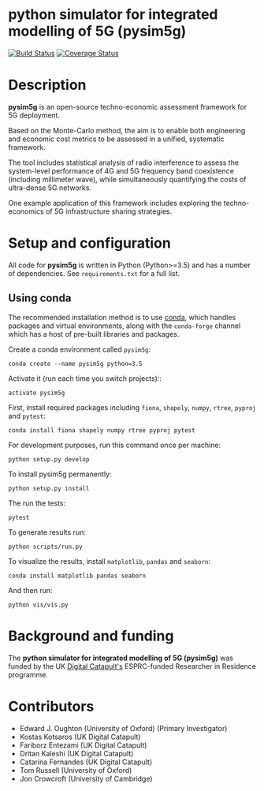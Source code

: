 python simulator for integrated modelling of 5G (pysim5g)
===========================================

[![Build Status](https://travis-ci.com/edwardoughton/pysim5g.svg?branch=master)](https://travis-ci.com/edwardoughton/pysim5g)
[![Coverage Status](https://coveralls.io/repos/github/edwardoughton/pysim5g/badge.svg?branch=master)](https://coveralls.io/github/edwardoughton/pysim5g?branch=master)

Description
===========
**pysim5g** is an open-source techno-economic assessment framework for 5G deployment.

Based on the Monte-Carlo method, the aim is to enable both engineering and economic cost metrics to be assessed in a unified, systematic framework.

The tool includes statistical analysis of radio interference to assess the system-level performance of 4G and 5G frequency band coexistence (including millimeter wave), while simultaneously quantifying the costs of ultra-dense 5G networks.

One example application of this framework includes exploring the techno-economics of 5G infrastructure sharing strategies.

Setup and configuration
=======================

All code for **pysim5g** is written in
Python (Python>=3.5) and has a number of dependencies.
See `requirements.txt` for a full list.

Using conda
-----------

The recommended installation method is to use [conda](http://conda.pydata.org/miniconda.html),
which handles packages and virtual environments,
along with the `conda-forge` channel which has a host of pre-built libraries and packages.

Create a conda environment called `pysim5g`:

    conda create --name pysim5g python=3.5

Activate it (run each time you switch projects)::

    activate pysim5g

First, install required packages including `fiona`, `shapely`, `numpy`, `rtree`, `pyproj` and `pytest`:

    conda install fiona shapely numpy rtree pyproj pytest

For development purposes, run this command once per machine:

    python setup.py develop

To install pysim5g permanently:

    python setup.py install

The run the tests:

    pytest

To generate results run:

    python scripts/run.py
    
To visualize the results, install `matplotlib`, `pandas` and `seaborn`:

    conda install matplotlib pandas seaborn

And then run:

    python vis/vis.py

Background and funding
======================

The **python simulator for integrated modelling of 5G (pysim5g)** was funded by the
UK [Digital Catapult's](http://www.digicatapult.org.uk) ESPRC-funded Researcher in Residence
programme.

Contributors
============
- Edward J. Oughton (University of Oxford) (Primary Investigator)
- Kostas Kotsaros (UK Digital Catapult)
- Fariborz Entezami (UK Digital Catapult)
- Dritan Kaleshi (UK Digital Catapult)
- Catarina Fernandes (UK Digital Catapult)
- Tom Russell (University of Oxford)
- Jon Crowcroft (University of Cambridge)
